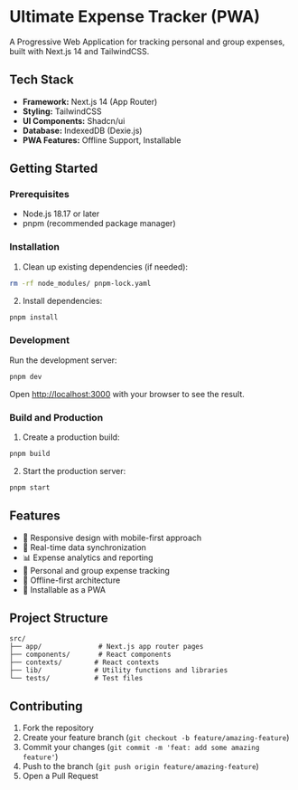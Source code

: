 # Ultimate Expense Tracker (PWA)

A Progressive Web Application for tracking personal and group expenses, built with Next.js 14 and TailwindCSS.

## Tech Stack

- **Framework:** Next.js 14 (App Router)
- **Styling:** TailwindCSS
- **UI Components:** Shadcn/ui
- **Database:** IndexedDB (Dexie.js)
- **PWA Features:** Offline Support, Installable

## Getting Started

### Prerequisites

- Node.js 18.17 or later
- pnpm (recommended package manager)

### Installation

1. Clean up existing dependencies (if needed):
```bash
rm -rf node_modules/ pnpm-lock.yaml
```

2. Install dependencies:
```bash
pnpm install
```

### Development

Run the development server:
```bash
pnpm dev
```

Open [http://localhost:3000](http://localhost:3000) with your browser to see the result.

### Build and Production

1. Create a production build:
```bash
pnpm build
```

2. Start the production server:
```bash
pnpm start
```

## Features

- 📱 Responsive design with mobile-first approach
- 🔄 Real-time data synchronization
- 📊 Expense analytics and reporting
- 👥 Personal and group expense tracking
- 🔌 Offline-first architecture
- 📲 Installable as a PWA

## Project Structure

```
src/
├── app/              # Next.js app router pages
├── components/       # React components
├── contexts/        # React contexts
├── lib/             # Utility functions and libraries
└── tests/           # Test files
```

## Contributing

1. Fork the repository
2. Create your feature branch (`git checkout -b feature/amazing-feature`)
3. Commit your changes (`git commit -m 'feat: add some amazing feature'`)
4. Push to the branch (`git push origin feature/amazing-feature`)
5. Open a Pull Request
